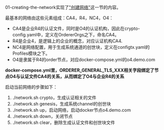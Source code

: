 01-creating-the-network实现了["创建网络"](https://github.com/stephenwu2020/fabric-step-by-step#%E5%88%9B%E5%BB%BA%E7%BD%91%E7%BB%9C)这一节的内容。

最基本的网络由这些元素组成：CA4，R4，NC4，O4：
* CA4是企业R4的认证文件，同时是O4的认证机构，因此在crypto-config.yaml中，定义在OrdererOrgs之下，命名CA4。
* R4是企业4，是逻辑上的企业的概念，对应认证机构CA4.
* NC4是网络配置，用于生成系统通道的创世块，定义在configtx.yaml的Profiles模块之下。
* O4是隶属于R4的order节点，对应docker-compose.yml的o4.demo.com

**docker-compose.yml里，ORDERER_GENERAL_TLS_XXX相关字段绑定了节点O4与认证文件CA4的关系，从而绑定了O4与企业R4的关系**

启动当前网络的步骤如下：
1. ./network.sh crypto，生成认证相关的文件
1. ./network.sh genesis，生成系统channel的创世块
1. ./network.sh up，启动网络，启动docker节点o4.demo.com
1. ./network.sh down，关闭节点
1. ./network.sh clear，删除生成认证文件和创世块文件

